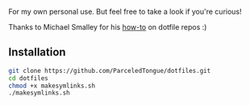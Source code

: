 For my own personal use. But feel free to take a look if you're curious!

Thanks to Michael Smalley for his [how-to][1] on dotfile repos :)

Installation
------------

``` bash
git clone https://github.com/ParceledTongue/dotfiles.git
cd dotfiles
chmod +x makesymlinks.sh
./makesymlinks.sh
```

[1]: http://blog.smalleycreative.com/tutorials/using-git-and-github-to-manage-your-dotfiles/

